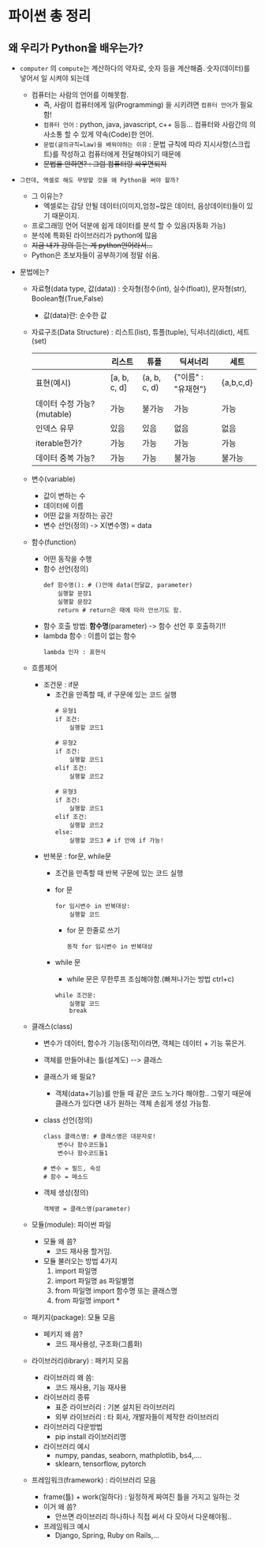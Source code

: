 # 파이썬 총 정리

## 왜 우리가 Python을 배우는가?
- `computer` 의 `compute`는 계산하다의 약자로, 숫자 등을 계산해줌. 숫자(데이터)를 넣어서 일 시켜야 되는데
    - 컴퓨터는 사람의 언어를 이해못함.
        - 즉, 사람이 컴퓨터에게 일(Programming) 을 시키려면 `컴퓨터 언어`가 필요함!
        - `컴퓨터 언어` : python, java, javascript, c++ 등등... 컴퓨터와 사람간의 의사소통 할 수 있게 약속(Code)한 언어.
        - `문법(글의규칙=law)을 배워야하는 이유` : 문법 규칙에 따라 지시사항(스크립트)를 작성하고 컴퓨터에게 전달해야되기 때문에
        - ~~문법을 안하면? : 그럼 컴퓨터랑 싸우면되지~~

- `그런데, 엑셀로 해도 무방할 것을 왜 Python을 써야 할까?`
    - 그 이유는?
        - 엑셀로는 감당 안될 데이터(이미지,엄청~많은 데이터, 음상데이터)들이 있기 때문이지.
    - 프로그래밍 언어 덕분에 쉽게 데이터를 분석 할 수 있음(자동화 가능)
    - 분석에 특화된 라이브러리가 python에 많음
    - ~~지금 내가 강의 듣는 게 python언어라서...~~
    - Python은 초보자들이 공부하기에 정말 쉬움.

- 문법에는?

    - 자료형(data type, 값(data)) : 숫자형(정수(int), 실수(float)), 문자형(str), Boolean형(True,False)
        - 값(data)란: 순수한 값
    - 자료구조(Data Structure) : 리스트(list), 튜플(tuple), 딕셔너리(dict), 세트(set)

        | | 리스트 | 튜플 | 딕셔너리 | 세트 |
        |---|---|---|---|---|
        | 표현(예시)| [a, b, c, d] | (a, b, c, d) | {"이름" : "유재현"} | {a,b,c,d} |
        | 데이터 수정 가능?(mutable) | 가능 | 불가능 | 가능 | 가능 |
        | 인덱스 유무 | 있음 | 있음 | 없음 | 없음 |
        | iterable한가? | 가능 | 가능 | 가능 | 가능 |
        | 데이터 중복 가능? | 가능 | 가능 | 불가능 | 불가능 |

    - 변수(variable)
        - 값이 변하는 수
        - 데이터에 이름
        - 어떤 값을 저장하는 공간
        - 변수 선언(정의) -> X(변수명) = data

    - 함수(function)
        - 어떤 동작을 수행
        - 함수 선언(정의)
            ```
            def 함수명(): # ()안에 data(전달값, parameter)
                실행할 문장1
                실행할 문장2
                return # return은 때에 따라 안쓰기도 함.
            ```
        - 함수 호출 방법: __함수명__(parameter) -> 함수 선언 후 호출하기!!
        - lambda 함수 : 이름이 없는 함수
            ```
            lambda 인자 : 표현식
            ```
        
    - 흐름제어
        - 조건문 : if문
            - 조건을 만족할 때, if 구문에 있는 코드 실행
                ```
                # 유형1
                if 조건:
                    실행할 코드1
                
                # 유형2
                if 조건:
                    실행할 코드1
                elif 조건:
                    실행할 코드2
                
                # 유형3
                if 조건:
                    실행할 코드1
                elif 조건:
                    실행할 코드2
                else:
                    실행할 코드3 # if 안에 if 가능!
                ```
        - 반복문 : for문, while문
            - 조건을 만족할 때 반복 구문에 있는 코드 실행
            - for 문

                ```
                for 임시변수 in 반복대상:
                    실행할 코드
                ```

                - for 문 한줄로 쓰기

                    ```
                    동작 for 임시변수 in 반복대상
                    ```
            
            - while 문
                - while 문은 무한루프 조심해야함.(빠져나가는 방법 ctrl+c)

                ```
                while 조건문:
                    실행할 코드
                    break
                ```

    - 클래스(class)
        - 변수가 데이터, 함수가 기능(동작)이라면, 객체는 데이터 + 기능 묶은거.
        - 객체를 만들어내는 틀(설계도) --> 클래스
        - 클래스가 왜 필요?
            - 객체(data+기능)를 만들 때 같은 코드 노가다 해야함.. 그렇기 때문에 클래스가 있다면 내가 원하는 객체 손쉽게 생성 가능함.
        - class 선언(정의)

            ```
            class 클래스명: # 클래스명은 대문자로!
                변수나 함수코드들1
                변수나 함수코드들1
            
            # 변수 = 필드, 속성
            # 함수 = 메소드
            ```
        
        - 객체 생성(정의)

            ```
            객체명 = 클래스명(parameter)
            ```

    - 모듈(module): 파이썬 파일
        - 모듈 왜 씀?
            - 코드 재사용 할거임.
        - 모듈 불러오는 방법 4가지
            1. import 파일명
            2. import 파일명 as 파일별명
            3. from 파일명 import 함수명 또는 클래스명
            4. from 파일명 import *
    
    - 패키지(package): 모듈 모음
        - 페키지 왜 씀?
            - 코드 재사용성, 구조화(그룹화)

    - 라이브러리(library) : 패키지 모음
        - 라이브러리 왜 씀:
            - 코드 재사용, 기능 재사용
        - 라이브러리 종류
            - 표준 라이브러리 : 기본 설치된 라이브러리
            - 외부 라이브러리 : 타 회사, 개발자들이 제작한 라이브러리
        - 라이브러리 다운방법
            - pip install 라이브러리명
        - 라이브러리 예시
            - numpy, pandas, seaborn, mathplotlib, bs4,....
            - sklearn, tensorflow, pytorch
    
    - 프레임워크(framework) : 라이브러리 모음
        - frame(틀) + work(일하다) : 일정하게 짜여진 틀을 가지고 일하는 것
        - 이거 왜 씀?
            - 안쓰면 라이브러리 하나하나 직접 써서 다 모아서 다운해야됨..
        - 프레임워크 예시
            - Django, Spring, Ruby on Rails,...

